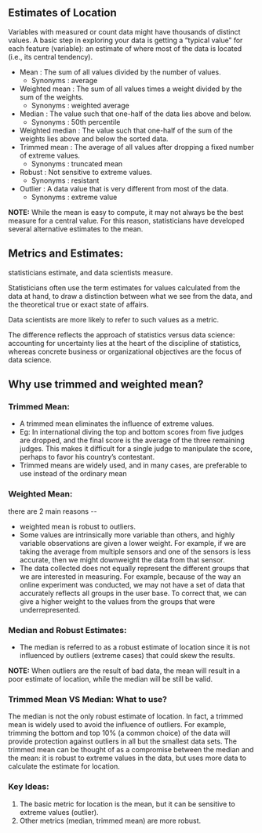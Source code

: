 ## Estimates of Location

Variables with measured or count data might have thousands of distinct values. A basic step in exploring your data is getting 
a “typical value” for each feature (variable): an estimate of where most of the data is located (i.e., its central tendency).

- Mean : The sum of all values divided by the number of values.
  - Synonyms : average
- Weighted mean : The sum of all values times a weight divided by the sum of the weights.
  - Synonyms : weighted average
- Median : The value such that one-half of the data lies above and below.
  - Synonyms : 50th percentile
- Weighted median : The value such that one-half of the sum of the weights lies above and below the sorted data.
- Trimmed mean : The average of all values after dropping a fixed number of extreme values.
  - Synonyms : truncated mean
- Robust : Not sensitive to extreme values.
  - Synonyms : resistant
- Outlier : A data value that is very different from most of the data.
  - Synonyms : extreme value


**NOTE:** While the mean is easy to compute, it may not always be the best measure for a central value. For this reason, statisticians have developed several alternative estimates to the mean.

## Metrics and Estimates:
statisticians estimate, and data scientists measure.

Statisticians often use the term estimates for values calculated from the data at hand, to draw a distinction between what we see from the data, and the theoretical true or exact state of affairs. 

Data scientists are more likely to refer to such values as a metric. 

The difference reflects the approach of statistics versus data science: accounting for uncertainty lies at the heart of the discipline of statistics, whereas concrete business or organizational objectives are the focus of data science.

## Why use trimmed and weighted mean?

### Trimmed Mean:
- A trimmed mean eliminates the influence of extreme values.
- Eg: In international diving the top and bottom scores from five judges are dropped, and the final score is the average of the three remaining judges. This makes it difficult for a single judge to manipulate the score, perhaps to favor his country’s contestant. 
- Trimmed means are widely used, and in many cases, are preferable to use instead of the ordinary mean

### Weighted Mean: 
there are 2 main reasons -- 
- weighted mean is robust to outliers.
- Some values are intrinsically more variable than others, and highly variable observations are given a lower weight. For example, if we are taking the average from multiple sensors and one of the sensors is less accurate, then we might downweight the data from that sensor.
- The data collected does not equally represent the different groups that we are interested in measuring. For example, because of the way an online experiment was conducted, we may not have a set of data that accurately reflects all groups in the user base. To correct that, we can give a higher weight to the values from the groups that were underrepresented.

### Median and Robust Estimates:

- The median is referred to as a robust estimate of location since it is not influenced by outliers (extreme cases) that could skew the results. 

**NOTE:** When outliers are the result of bad data, the mean will result in a poor estimate of location, while the median will be still be valid.

### Trimmed Mean VS Median: What to use?
The median is not the only robust estimate of location. In fact, a trimmed mean is widely used to avoid the influence of outliers. For example, trimming the bottom and top 10% (a common choice) of the data will provide protection against outliers in all but the smallest data sets. The trimmed mean can be thought of as a compromise between the median and the mean: it is robust to extreme values in the data, but uses more data to calculate the estimate for location.


### Key Ideas:
1. The basic metric for location is the mean, but it can be sensitive to extreme values (outlier).
2. Other metrics (median, trimmed mean) are more robust.

